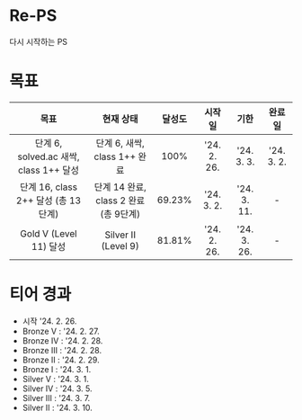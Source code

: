 # Re-PS

다시 시작하는 PS

# 목표

|                  목표                  |               현재 상태               | 달성도 |   시작일    |    기한     |   완료일   |
| :------------------------------------: | :-----------------------------------: | :----: | :---------: | :---------: | :--------: |
| 단계 6, solved.ac 새싹, class 1++ 달성 |     단계 6, 새싹, class 1++ 완료      |  100%  | '24. 2. 26. | '24. 3. 3.  | '24. 3. 2. |
|  단계 16, class 2++ 달성 (총 13단계)   | 단계 14 완료, class 2 완료 (총 9단계) | 69.23% | '24. 3. 2.  | '24. 3. 11. |     -      |
|         Gold V (Level 11) 달성         |          Silver II (Level 9)          | 81.81% | '24. 2. 26. | '24. 3. 26. |     -      |

# 티어 경과

- 시작 '24. 2. 26.
- Bronze V : '24. 2. 27.
- Bronze IV : '24. 2. 28.
- Bronze III : '24. 2. 28.
- Bronze II : '24. 2. 29.
- Bronze I : '24. 3. 1.
- Silver V : '24. 3. 1.
- Silver IV : '24. 3. 5.
- Silver III : '24. 3. 7.
- Silver II : '24. 3. 10.
